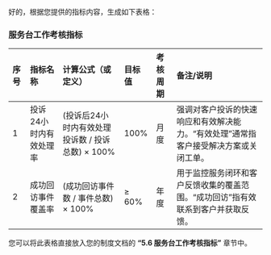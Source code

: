 好的，根据您提供的指标内容，生成如下表格：

### 服务台工作考核指标

| 序号 | 指标名称               | 计算公式（或定义）                               | 目标值 | 考核周期 | 备注/说明                                                    |
| :--- | :--------------------- | :----------------------------------------------- | :----- | :------- | :----------------------------------------------------------- |
| 1    | 投诉24小时内有效处理率 | (投诉后24小时内有效处理投诉数 / 投诉总数) × 100% | 100%   | 月度     | 强调对客户投诉的快速响应和有效解决能力。“有效处理”通常指客户接受解决方案或关闭工单。 |
| 2    | 成功回访事件覆盖率     | (成功回访事件数 / 事件总数) × 100%               | ≥ 60%  | 年度     | 用于监控服务闭环和客户反馈收集的覆盖范围。“成功回访”指有效联系到客户并获取反馈。 |

您可以将此表格直接放入您的制度文档的 **“5.6 服务台工作考核指标”** 章节中。